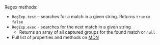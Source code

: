 Regex methods:
- `RegExp.test` – searches for a match in a given string. Returns `true` or `false`
- `RegExp.exec` - searches for the next match in a given string
  - Returns an array of all captured groups for the found match or `null`
- Full list of properties and methods on [MDN](https://developer.mozilla.org/en-US/docs/Web/JavaScript/Reference/Global_Objects/RegExp)